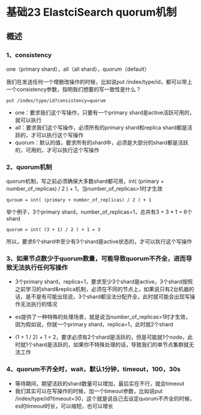 # 基础23 ElastciSearch quorum机制

## 概述

### 1、consistency

one（primary shard），all（all shard），quorum（default）

我们在发送任何一个增删改操作的时候，比如说put /index/type/id，都可以带上一个consistency参数，指明我们想要的写一致性是什么？

```
put /index/type/id?consistency=quorum
```

* one：要求我们这个写操作，只要有一个primary shard是active活跃可用的，就可以执行
* all：要求我们这个写操作，必须所有的primary shard和replica shard都是活跃的，才可以执行这个写操作
* quorum：默认的值，要求所有的shard中，必须是大部分的shard都是活跃的，可用的，才可以执行这个写操作

### 2、quorum机制

quorum机制，写之前必须确保大多数shard都可用，int( (primary + number_of_replicas) / 2 ) + 1，当number_of_replicas>1时才生效

```
quroum = int( (primary + number_of_replicas) / 2 ) + 1
```

举个例子，3个primary shard，number_of_replicas=1，总共有3 + 3 * 1 = 6个shard

```
quorum = int( (3 + 1) / 2 ) + 1 = 3
```

所以，要求6个shard中至少有3个shard是active状态的，才可以执行这个写操作

### 3、如果节点数少于quorum数量，可能导致quorum不齐全，进而导致无法执行任何写操作

* 3个primary shard，replica=1，要求至少3个shard是active，3个shard按照之前学习的shard&replica机制，必须在不同的节点上，如果说只有2台机器的话，是不是有可能出现说，3个shard都没法分配齐全，此时就可能会出现写操作无法执行的情况

* es提供了一种特殊的处理场景，就是说当number_of_replicas>1时才生效，因为假如说，你就一个primary shard，replica=1，此时就2个shard

* (1 + 1 / 2) + 1 = 2，要求必须有2个shard是活跃的，但是可能就1个node，此时就1个shard是活跃的，如果你不特殊处理的话，导致我们的单节点集群就无法工作

### 4、quorum不齐全时，wait，默认1分钟，timeout，100，30s

* 等待期间，期望活跃的shard数量可以增加，最后实在不行，就会timeout
* 我们其实可以在写操作的时候，加一个timeout参数，比如说put /index/type/id?timeout=30，这个就是说自己去设定quorum不齐全的时候，es的timeout时长，可以缩短，也可以增长



